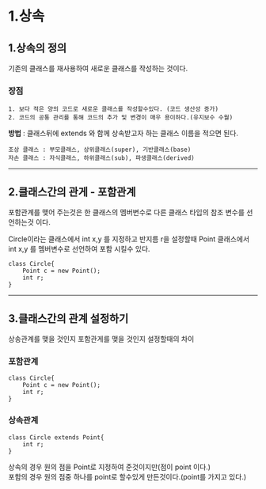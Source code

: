 1.상속
====
1.상속의 정의
----
기존의 클래스를 재사용하여 새로운 클래스를 작성하는 것이다.

### 장점
    1. 보다 적은 양의 코드로 새로운 클래스를 작성할수있다. (코드 생산성 증가)
    2. 코드의 공통 관리를 통해 코드의 추가 및 변경이 매우 용이하다.(유지보수 수월)
    
**방법** : 클래스뒤에 extends 와 함께 상속받고자 하는 클래스 이름을 적으면 된다.   
   
    조상 클래스 : 부모클래스, 상위클래스(super), 기반클래스(base)
    자손 클래스 : 자식클래스, 하위클래스(sub), 파생클래스(derived)

----
2.클래스간의 관게 - 포함관계
-----   
포함관계를 맺어 주는것은 한 클래스의 멤버변수로 다른 클래스 타입의 참조 변수를 선언하는것 이다.
   
   
Circle이라는 클래스에서 int x,y 를 지정하고 반지름 r을 설정할때
Point 클래스에서 int x,y 를 멤버변수로 선언하여 포함 시킬수 있다.
```
class Circle{
    Point c = new Point();
    int r;
}
```

---
3.클래스간의 관계 설정하기
---
상송관계를 맺을 것인지 포함관게를 맺을 것인지 설정할때의 차이
### 포함관계
```
class Circle{
    Point c = new Point();
    int r;
}
```
### 상속관계
```
class Circle extends Point{
    int r;
}
```

상속의 경우 원의 점을 Point로 지정하여 준것이지만(점이 point 이다.)   
포함의 경우 원의 점중 하나를 point로 할수있게 만든것이다.(point를 가지고 있다.)   




